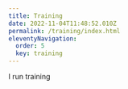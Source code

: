 ```yaml
---
title: Training
date: 2022-11-04T11:48:52.010Z
permalink: /training/index.html
eleventyNavigation:
  order: 5
  key: training
---
```

I﻿ run training